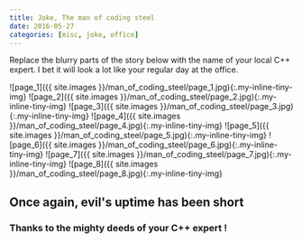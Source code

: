 ```yaml
---
title: Joke, The man of coding steel
date: 2016-05-27
categories: [misc, joke, office]
---
```


Replace the blurry parts of the story below with the name of your local C++ expert.
I bet it will look a lot like your regular day at the office.

![page_1]({{ site.images }}/man_of_coding_steel/page_1.jpg){:.my-inline-tiny-img}
![page_2]({{ site.images }}/man_of_coding_steel/page_2.jpg){:.my-inline-tiny-img}
![page_3]({{ site.images }}/man_of_coding_steel/page_3.jpg){:.my-inline-tiny-img}
![page_4]({{ site.images }}/man_of_coding_steel/page_4.jpg){:.my-inline-tiny-img}
![page_5]({{ site.images }}/man_of_coding_steel/page_5.jpg){:.my-inline-tiny-img}
![page_6]({{ site.images }}/man_of_coding_steel/page_6.jpg){:.my-inline-tiny-img}
![page_7]({{ site.images }}/man_of_coding_steel/page_7.jpg){:.my-inline-tiny-img}
![page_8]({{ site.images }}/man_of_coding_steel/page_8.jpg){:.my-inline-tiny-img}

## Once again, evil's uptime has been short 

### Thanks to the mighty deeds of your C++ expert !

